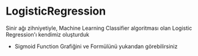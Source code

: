 # LogisticRegression
Sinir ağı zihniyetiyle, Machine Learning Classifier algoritması olan Logistic Regression'ı kendimiz oluşturduk 

- Sigmoid Function Grafiğini ve Formülünü yukarıdan görebilirsiniz
